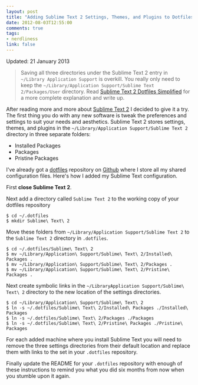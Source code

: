 ```yaml
---
layout: post
title: "Adding Sublime Text 2 Settings, Themes, and Plugins to Dotfiles"
date: 2012-08-03T12:55:00
comments: true
tags:
- nerdliness
link: false
---
```

Updated: 21 January 2013

> Saving all three directories under the Sublime Text 2 entry in `~/Library Application Support` is overkill. You really only need to keep the `~/Library/Application Support/Sublime Text 2/Packages/User` directory. Read [Sublime Text 2 Dotfiles Simplified](https://zanshin.net/2013/01/21/sublime-text-2-dotfiles-simplified/ "Sublime Tecxt 2 Dotfiles Simplified") for a more complete explanation and write up.

After reading more and more about [Sublime Text 2](http://www.sublimetext.com/ "Sublime Text") I decided to give it a try. The first thing you do with any new software is tweak the preferences and settings to suit your needs and aesthetics. Sublime Text 2 stores settings, themes, and plugins in the `~/Library/Application Support/Sublime Text 2` directory in three separate folders:

* Installed Packages
* Packages
* Pristine Packages

I've already got a [dotfiles](https://github.com/zan5hin/dotfiles "dotfiles") repository on [Github](http://github.com "Github") where I store all my shared configuration files. Here's how I added my Sublime Text configuration.

First **close Sublime Text 2**.

Next add a directory called `Sublime Text 2` to the working copy of your dotfiles repository

    $ cd ~/.dotfiles
	$ mkdir Sublime\ Text\ 2
	
Move these folders from `~/Library/Application Support/Sublime Text 2` to the `Sublime Text 2` directory in `.dotfiles`.

    $ cd ~/.dotfiles/Sublime\ Text\ 2
	$ mv ~/Library/Application\ Support/Sublime\ Text\ 2/Installed\ Packages .
	$ mv ~/Library/Application\ Support/Sublime\ Text\ 2/Packages .
	$ mv ~/Library/Application\ Support/Sublime\ Text\ 2/Pristine\ Packages .
	
Next create symbolic links in the `~/LibraryApplication Support/Sublime\ Text\ 2` directory to the new location of the settings directories.

    $ cd ~/Library/Application\ Support/Sublime\ Text\ 2
	$ ln -s ~/.dotfiles/Sublime\ Text\ 2/Installed\ Packages ./Installed\ Packages
	$ ln -s ~/.dotfiles/Sublime\ Text\ 2/Packages ./Packages
	$ ln -s ~/.dotfiles/Sublime\ Text\ 2/Pristine\ Packages ./Pristine\ Packages
	
For each added machine where you install Sublime Text you will need to remove the three settings directories from their default location and replace them with links to the set in your `.dotfiles` repository.

Finally update the README for your `.dotfiles` repository with enough of these instructions to remind you what you did six months from now when you stumble upon it again.


